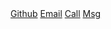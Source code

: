 
<!DOCTYPE html>
<html lang="en">
<head>
    <meta charset="UTF-8">
    <meta http-equiv="X-UA-Compatible" content="IE=edge">
    <meta name="viewport" content="width=device-width, initial-scale=1.0">
</head>
<body>
  <a href="https://github.com/Chittu13/">Github</a>
  <a href="mailto:royalchittu@gmail.com">Email</a>
  <a href="tel:+919999999999">Call</a>
  <a href="sms:+911234567890&body=ha%20ha">Msg</a>
</body>
</html>
